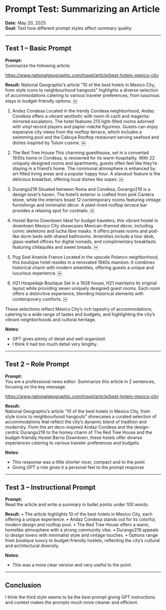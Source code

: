 # Prompt Test: Summarizing an Article

**Date:** May 20, 2025  
**Goal:** Test how different prompt styles affect summary quality

---

## Test 1 – Basic Prompt

**Prompt:**  
Summarize the following article:

https://www.nationalgeographic.com/travel/article/best-hotels-mexico-city

**Result:** 
National Geographic’s article “10 of the best hotels in Mexico City, from style icons to neighbourhood hangouts” highlights a diverse selection of accommodations catering to various traveler preferences, from luxurious stays to budget-friendly options. ￼

1. Andaz Condesa
Located in the trendy Condesa neighborhood, Andaz Condesa offers a vibrant aesthetic with neon-lit cacti and magenta-mirrored escalators. The hotel features 213 light-filled rooms adorned with vinyl record players and papier-mâché figurines. Guests can enjoy expansive city views from the rooftop terrace, which includes a swimming pool and the Cabuya Rooftop restaurant serving seafood and dishes inspired by Tulum cuisine.  ￼

2. The Red Tree House
This charming guesthouse, set in a converted 1930s home in Condesa, is renowned for its warm hospitality. With 22 uniquely designed rooms and apartments, guests often feel like they’re staying in a friend’s home. The communal atmosphere is enhanced by art-filled living areas and a popular happy hour. A standout feature is the delicious breakfast, offering local dishes like sopes.  ￼

3. Durango219
Situated between Roma and Condesa, Durango219 is a design lover’s haven. The hotel’s exterior is crafted from pink Cantera stone, while the interiors boast 12 contemporary rooms featuring vintage furnishings and minimalist décor. A plant-lined rooftop terrace bar provides a relaxing spot for cocktails.  ￼

4. Hostel Barrio Downtown
Ideal for budget travelers, this vibrant hostel in downtown Mexico City showcases Mexican-themed décor, including comic skeletons and lucha libre masks. It offers private rooms and pod-like dorm beds with shared bathrooms. Amenities include a tour desk, glass-walled offices for digital nomads, and complimentary breakfasts featuring chilaquiles and sweet breads.  ￼

5. Pug Seal Anatole France
Located in the upscale Polanco neighborhood, this boutique hotel resides in a renovated 1940s mansion. It combines historical charm with modern amenities, offering guests a unique and luxurious experience.  ￼

6. H21 Hospedaje Boutique
Set in a 1928 house, H21 maintains its original layout while providing seven uniquely designed guest rooms. Each room offers a distinctive experience, blending historical elements with contemporary comforts.  ￼

These selections reflect Mexico City’s rich tapestry of accommodations, catering to a wide range of tastes and budgets, and highlighting the city’s vibrant neighborhoods and cultural heritage.

**Notes:**  
- GPT gives plenty of detail and well organized. 
- I think it had too much detail very lengthy.

---

## Test 2 – Role Prompt

**Prompt:**  
You are a professional news editor. Summarize this article in 2 sentences, focusing on the key message.

https://www.nationalgeographic.com/travel/article/best-hotels-mexico-city

**Result:**  
National Geographic’s article “10 of the best hotels in Mexico City, from style icons to neighbourhood hangouts” showcases a curated selection of accommodations that reflect the city’s dynamic blend of tradition and modernity. From the art deco-inspired Andaz Condesa and the design-centric Durango219 to the homey charm of The Red Tree House and the budget-friendly Hostel Barrio Downtown, these hotels offer diverse experiences catering to various traveler preferences and budgets.

**Notes:**  
- This response was a little shorter nicer, compact and to the point
- Giving GPT a role gives it a personal feel to the prompt response

---

## Test 3 – Instructional Prompt

**Prompt:**  
Read the article and write a summary in bullet points under 100 words:

**Result:**
	•	The article highlights 10 of the best hotels in Mexico City, each offering a unique experience.
	•	Andaz Condesa stands out for its colorful, modern design and rooftop pool.
	•	The Red Tree House offers a warm, homelike atmosphere with a strong community vibe.
	•	Durango219 appeals to design lovers with minimalist style and vintage touches.
	•	Options range from boutique luxury to budget-friendly hostels, reflecting the city’s cultural and architectural diversity.

**Notes:**  
- This was a more clear version and very useful to the point.

---

## Conclusion
I think the third style seems to be the best prompt giving GPT instructions and context makes the prompts much more cleaner and efficient. 
